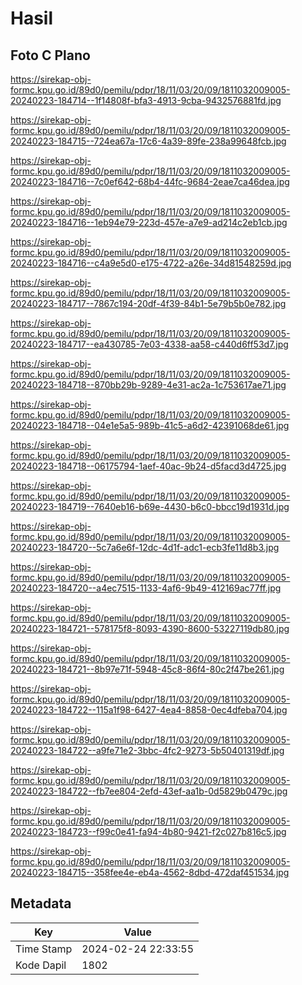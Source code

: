 # Hasil

## Foto C Plano

https://sirekap-obj-formc.kpu.go.id/89d0/pemilu/pdpr/18/11/03/20/09/1811032009005-20240223-184714--1f14808f-bfa3-4913-9cba-9432576881fd.jpg

https://sirekap-obj-formc.kpu.go.id/89d0/pemilu/pdpr/18/11/03/20/09/1811032009005-20240223-184715--724ea67a-17c6-4a39-89fe-238a99648fcb.jpg

https://sirekap-obj-formc.kpu.go.id/89d0/pemilu/pdpr/18/11/03/20/09/1811032009005-20240223-184716--7c0ef642-68b4-44fc-9684-2eae7ca46dea.jpg

https://sirekap-obj-formc.kpu.go.id/89d0/pemilu/pdpr/18/11/03/20/09/1811032009005-20240223-184716--1eb94e79-223d-457e-a7e9-ad214c2eb1cb.jpg

https://sirekap-obj-formc.kpu.go.id/89d0/pemilu/pdpr/18/11/03/20/09/1811032009005-20240223-184716--c4a9e5d0-e175-4722-a26e-34d81548259d.jpg

https://sirekap-obj-formc.kpu.go.id/89d0/pemilu/pdpr/18/11/03/20/09/1811032009005-20240223-184717--7867c194-20df-4f39-84b1-5e79b5b0e782.jpg

https://sirekap-obj-formc.kpu.go.id/89d0/pemilu/pdpr/18/11/03/20/09/1811032009005-20240223-184717--ea430785-7e03-4338-aa58-c440d6ff53d7.jpg

https://sirekap-obj-formc.kpu.go.id/89d0/pemilu/pdpr/18/11/03/20/09/1811032009005-20240223-184718--870bb29b-9289-4e31-ac2a-1c753617ae71.jpg

https://sirekap-obj-formc.kpu.go.id/89d0/pemilu/pdpr/18/11/03/20/09/1811032009005-20240223-184718--04e1e5a5-989b-41c5-a6d2-42391068de61.jpg

https://sirekap-obj-formc.kpu.go.id/89d0/pemilu/pdpr/18/11/03/20/09/1811032009005-20240223-184718--06175794-1aef-40ac-9b24-d5facd3d4725.jpg

https://sirekap-obj-formc.kpu.go.id/89d0/pemilu/pdpr/18/11/03/20/09/1811032009005-20240223-184719--7640eb16-b69e-4430-b6c0-bbcc19d1931d.jpg

https://sirekap-obj-formc.kpu.go.id/89d0/pemilu/pdpr/18/11/03/20/09/1811032009005-20240223-184720--5c7a6e6f-12dc-4d1f-adc1-ecb3fe11d8b3.jpg

https://sirekap-obj-formc.kpu.go.id/89d0/pemilu/pdpr/18/11/03/20/09/1811032009005-20240223-184720--a4ec7515-1133-4af6-9b49-412169ac77ff.jpg

https://sirekap-obj-formc.kpu.go.id/89d0/pemilu/pdpr/18/11/03/20/09/1811032009005-20240223-184721--578175f8-8093-4390-8600-53227119db80.jpg

https://sirekap-obj-formc.kpu.go.id/89d0/pemilu/pdpr/18/11/03/20/09/1811032009005-20240223-184721--8b97e71f-5948-45c8-86f4-80c2f47be261.jpg

https://sirekap-obj-formc.kpu.go.id/89d0/pemilu/pdpr/18/11/03/20/09/1811032009005-20240223-184722--115a1f98-6427-4ea4-8858-0ec4dfeba704.jpg

https://sirekap-obj-formc.kpu.go.id/89d0/pemilu/pdpr/18/11/03/20/09/1811032009005-20240223-184722--a9fe71e2-3bbc-4fc2-9273-5b50401319df.jpg

https://sirekap-obj-formc.kpu.go.id/89d0/pemilu/pdpr/18/11/03/20/09/1811032009005-20240223-184722--fb7ee804-2efd-43ef-aa1b-0d5829b0479c.jpg

https://sirekap-obj-formc.kpu.go.id/89d0/pemilu/pdpr/18/11/03/20/09/1811032009005-20240223-184723--f99c0e41-fa94-4b80-9421-f2c027b816c5.jpg

https://sirekap-obj-formc.kpu.go.id/89d0/pemilu/pdpr/18/11/03/20/09/1811032009005-20240223-184715--358fee4e-eb4a-4562-8dbd-472daf451534.jpg


## Metadata

| Key        | Value               |
| ---------- | ------------------- |
| Time Stamp | 2024-02-24 22:33:55 |
| Kode Dapil | 1802                |



